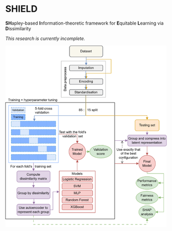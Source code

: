 # SHIELD
**SH**apley-based **I**nformation-theoretic framework for **E**quitable **L**earning via **D**issimilarity

*This research is currently incomplete.* 

![image info](./misc/flowchart_300dpi.png)
